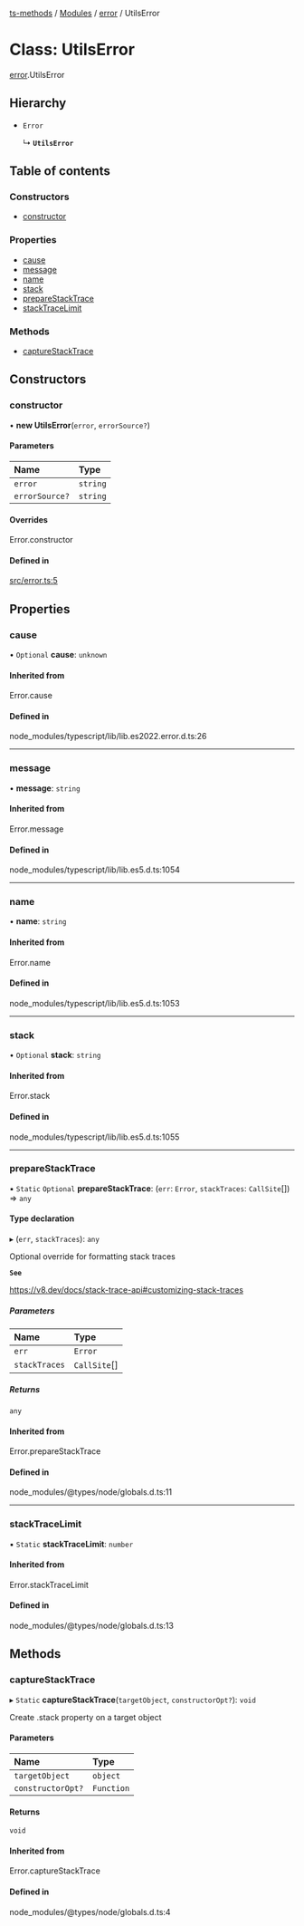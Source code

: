 [ts-methods](../README.md) / [Modules](../modules.md) / [error](../modules/error.md) / UtilsError

# Class: UtilsError

[error](../modules/error.md).UtilsError

## Hierarchy

- `Error`

  ↳ **`UtilsError`**

## Table of contents

### Constructors

- [constructor](error.UtilsError.md#constructor)

### Properties

- [cause](error.UtilsError.md#cause)
- [message](error.UtilsError.md#message)
- [name](error.UtilsError.md#name)
- [stack](error.UtilsError.md#stack)
- [prepareStackTrace](error.UtilsError.md#preparestacktrace)
- [stackTraceLimit](error.UtilsError.md#stacktracelimit)

### Methods

- [captureStackTrace](error.UtilsError.md#capturestacktrace)

## Constructors

### constructor

• **new UtilsError**(`error`, `errorSource?`)

#### Parameters

| Name           | Type     |
| :------------- | :------- |
| `error`        | `string` |
| `errorSource?` | `string` |

#### Overrides

Error.constructor

#### Defined in

[src/error.ts:5](https://github.com/jonathanchowjh/ts-utils/blob/14d6a32/src/error.ts#L5)

## Properties

### cause

• `Optional` **cause**: `unknown`

#### Inherited from

Error.cause

#### Defined in

node_modules/typescript/lib/lib.es2022.error.d.ts:26

---

### message

• **message**: `string`

#### Inherited from

Error.message

#### Defined in

node_modules/typescript/lib/lib.es5.d.ts:1054

---

### name

• **name**: `string`

#### Inherited from

Error.name

#### Defined in

node_modules/typescript/lib/lib.es5.d.ts:1053

---

### stack

• `Optional` **stack**: `string`

#### Inherited from

Error.stack

#### Defined in

node_modules/typescript/lib/lib.es5.d.ts:1055

---

### prepareStackTrace

▪ `Static` `Optional` **prepareStackTrace**: (`err`: `Error`, `stackTraces`: `CallSite`[]) => `any`

#### Type declaration

▸ (`err`, `stackTraces`): `any`

Optional override for formatting stack traces

**`See`**

https://v8.dev/docs/stack-trace-api#customizing-stack-traces

##### Parameters

| Name          | Type         |
| :------------ | :----------- |
| `err`         | `Error`      |
| `stackTraces` | `CallSite`[] |

##### Returns

`any`

#### Inherited from

Error.prepareStackTrace

#### Defined in

node_modules/@types/node/globals.d.ts:11

---

### stackTraceLimit

▪ `Static` **stackTraceLimit**: `number`

#### Inherited from

Error.stackTraceLimit

#### Defined in

node_modules/@types/node/globals.d.ts:13

## Methods

### captureStackTrace

▸ `Static` **captureStackTrace**(`targetObject`, `constructorOpt?`): `void`

Create .stack property on a target object

#### Parameters

| Name              | Type       |
| :---------------- | :--------- |
| `targetObject`    | `object`   |
| `constructorOpt?` | `Function` |

#### Returns

`void`

#### Inherited from

Error.captureStackTrace

#### Defined in

node_modules/@types/node/globals.d.ts:4
